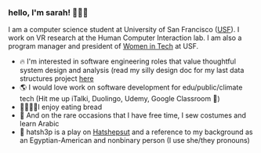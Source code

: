 ### hello, I'm sarah! 👋🏽🧛

I am a computer science student at University of San Francisco ([USF](https://www.usfca.edu/)). I work on VR research at the Human Computer Interaction lab. I am also a program manager and president of [Women in Tech](https://www.instagram.com/wit_usf/) at USF. 

- 🔥 I'm interested in software engineering roles that value thoughtful system design and analysis (read my silly design doc for my last data structures project [here](https://docs.google.com/document/d/1gr9q0P_DtmPgl-iQuNt3yfUrdtElNZqYQVVzw1qa7v0/edit)
- 🌎 I would love work on software development for edu/public/climate tech (Hit me up iTalki, Duolingo, Udemy, Google Classroom 👀)
- 🍞🥖🥯🥐I enjoy eating bread
- 🧵 And on the rare occasions that I have free time, I sew costumes and learn Arabic
- 🧿 hatsh3p is a play on [Hatshepsut](https://en.wikipedia.org/wiki/Hatshepsut) and a reference to my background as an Egyptian-American and nonbinary person (I use she/they pronouns)
